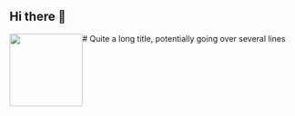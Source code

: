 ## Hi there 👋



<div style="float: left;"><img src="https://assets-cdn.github.com/images/modules/logos_page/GitHub-Mark.png" width="128" height="128"/></div> 
# Quite a long title, potentially going over several lines

<!--
**afroj-alam-0786/afroj-alam-0786** is a ✨ _special_ ✨ repository because its `README.md` (this file) appears on your GitHub profile.

Here are some ideas to get you started:

- 🔭 I’m currently working on ...
- 🌱 I’m currently learning ...
- 👯 I’m looking to collaborate on ...
- 🤔 I’m looking for help with ...
- 💬 Ask me about ...
- 📫 How to reach me: ...
- 😄 Pronouns: ...
- ⚡ Fun fact: ...
-->
